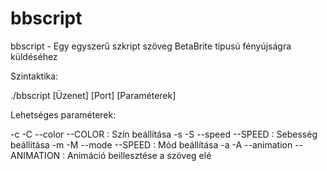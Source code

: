 # bbscript
bbscript - Egy egyszerű szkript szöveg BetaBrite típusú fényújságra küldéséhez

Szintaktika:

./bbscript [Üzenet] [Port] [Paraméterek]

Lehetséges paraméterek:

-c -C --color --COLOR : Szín beállítása
-s -S --speed --SPEED : Sebesség beállítása
-m -M --mode  --SPEED : Mód beállítása
-a -A --animation --ANIMATION : Animáció beillesztése a szöveg elé 
